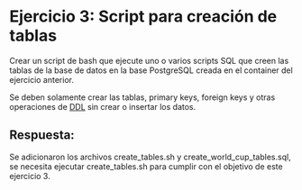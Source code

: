 # Ejercicio 3: Script para creación de tablas

Crear un script de bash que ejecute uno o varios scripts SQL que creen las tablas de la base de datos en la base PostgreSQL creada en el container del ejercicio anterior.

Se deben solamente crear las tablas, primary keys, foreign keys y otras operaciones de [DDL](https://en.wikipedia.org/wiki/Data_definition_language) sin crear o insertar los datos.

## Respuesta:

Se adicionaron los archivos create_tables.sh y create_world_cup_tables.sql, se necesita ejecutar create_tables.sh para cumplir con el objetivo de este ejercicio 3.
